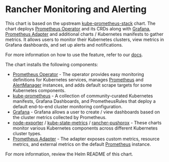 # Rancher Monitoring and Alerting

 This chart is based on the upstream [kube-prometheus-stack](https://github.com/prometheus-community/helm-charts/tree/main/charts/kube-prometheus-stack) chart. The chart deploys [Prometheus Operator](https://github.com/prometheus-operator/prometheus-operator) and its CRDs along with [Grafana](https://github.com/grafana/helm-charts/tree/main/charts/grafana), [Prometheus Adapter](https://github.com/prometheus-community/helm-charts/tree/main/charts/prometheus-adapter) and additional charts / Kubernetes manifests to gather metrics. It allows users to monitor their Kubernetes clusters, view metrics in Grafana dashboards, and set up alerts and notifications.

For more information on how to use the feature, refer to our [docs](https://rancher.com/docs/rancher/v2.x/en/monitoring-alerting/v2.5/).

The chart installs the following components:

- [Prometheus Operator](https://github.com/coreos/prometheus-operator)  - The operator provides easy monitoring definitions for Kubernetes services, manages [Prometheus](https://prometheus.io/) and [AlertManager](https://prometheus.io/docs/alerting/latest/alertmanager/) instances, and adds default scrape targets for some Kubernetes components.
- [kube-prometheus](https://github.com/prometheus-operator/kube-prometheus/) - A collection of community-curated Kubernetes manifests, Grafana Dashboards, and PrometheusRules that deploy a default end-to-end cluster monitoring configuration.
- [Grafana](https://github.com/helm/charts/tree/master/stable/grafana) - Grafana allows a user to create / view dashboards based on the cluster metrics collected by Prometheus.
- [node-exporter](https://github.com/helm/charts/tree/master/stable/prometheus-node-exporter) / [kube-state-metrics](https://github.com/helm/charts/tree/master/stable/kube-state-metrics) / [rancher-pushprox](https://github.com/rancher/charts/tree/dev-v2.5/packages/rancher-pushprox/charts) - These charts monitor various Kubernetes components across different Kubernetes cluster types.
- [Prometheus Adapter](https://github.com/helm/charts/tree/master/stable/prometheus-adapter) - The adapter exposes custom metrics, resource metrics, and external metrics on the default [Prometheus](https://prometheus.io/) instance.

For more information, review  the Helm README of this chart.

